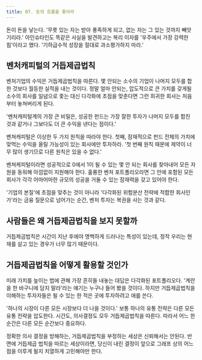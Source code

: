```yaml
---
title: 07. 돈의 흐름을 좇아라
---
```


돈이 돈을 낳는다. '무릇 있는 자는 받아 풍족하게 되고, 없는 자는 그 있는 것까지 빼앗기리라.' 아인슈타인도 똑같은 사실을 발견하고는 복리 이자를 '우주에서 가장 강력한 힘'이라고 했다. '기하급수적 성장을 절대로 과소평가하지 마라.'

## 벤처캐피털의 거듭제곱법칙
벤처기업의 수익은 거듭제곱법칙을 따른다. 몇 안되는 소수의 기업이 나머지 모두를 합한 것보다 월등한 실적을 내는 것이다. 정말 얼마 안되는, 압도적으로 큰 가치를 갖게될 소수의 회사를 일념으로 좇는 대신 다각화에 초점을 맞춘다면 그런 희귀한 회사는 처음부터 놓쳐버리게 된다.

'벤처캐피털계의 가장 큰 비밀은, 성공한 펀드는 가장 잘한 투자가 나머지 모두를 합친 것과 같거나 그보다도 더 큰 수익을 낸다는 점이다.'

벤쳐캐피털은 이상한 두 가지 원칙을 따라야 한다. 첫째, 잠재적으로 펀드 전체의 가치에 맞먹는 수익을 올릴 가능성이 있는 회사에만 투자하라. '첫 번째 원칙 때문에 제약이 너무 많이 생기므로 다른 원칙은 있을 수 없다.'

벤쳐케피털이라면 성공적으로 0에서 1이 될 수 있는 몇 안 되는 회사를 찾아내어 모든 자원을 동워해 아낌없이 지원해야 한다. 훌륭한 벤처 포트폴리오라면 그 안에 포함된 모든 회사가 각각 어마어마한 규모의 성공을 거둘 수 있는 잠재력을 갖고 있어야 한다.

'기업의 본질'에 초점을 맞추는 것이 아니라 '다각화된 위험분산 전략에 적합한 회사인가'라는 금융 질문으로 넘어가는 순간, 벤처 투자는 복권을 사는 것과 같다.

## 사람들은 왜 거듭제곱법칙을 보지 못할까

거듭제곱법칙은 시간이 지난 후에야 명백하게 드러나는 특성이 있는데, 정작 우리는 현재를 살고 있는 경우가 너무 많기 때문이다.

## 거듭제곱법칙을 어떻게 활용할 것인가

미래 가치를 높이는 법에 관해 가장 흔히들 내놓는 대답은 다각화된 포트폴리오다. '계란을 한 바구니에 담지 말라'라는 얘기는 누구나 들어 봤을 것이다. 하지만 거듭제곱법칙을 이해하는 투자자들은 될 수 있는 한 적은 곳에 투자하려고 애를 쓴다.

'하나의 시장이 다른 모든 시장보다 더 나을 것이다.' 보통 하나의 유통 전략은 다른 모든 유통 전략을 압도한다. 시간도, 의사결정도 모두 거듭제곱법칙을 따른다. 따라서 어느 한순간은 다른 모든 순간보다 중요하다.

정확한 의사 결정을 방해하는, 거듭제곱법칙을 부정하는 세상은 신뢰해서는 안된다. 반면에 거듭제곱 법칙을 따르는 세상이라면, 당신이 내린 결정이 앞으로 그래프 상의 어느 점을 이루게 될지 치열하게 고민해야만 한다.
